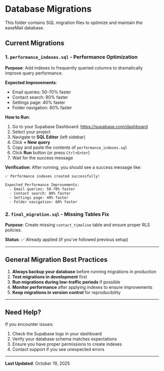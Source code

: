 # Database Migrations

This folder contains SQL migration files to optimize and maintain the easeMail database.

## Current Migrations

### 1. `performance_indexes.sql` - Performance Optimization

**Purpose**: Add indexes to frequently queried columns to dramatically improve query performance.

**Expected Improvements**:

- Email queries: 50-70% faster
- Contact search: 80% faster
- Settings page: 40% faster
- Folder navigation: 60% faster

**How to Run**:

1. Go to your Supabase Dashboard: https://supabase.com/dashboard
2. Select your project
3. Navigate to **SQL Editor** (left sidebar)
4. Click **+ New query**
5. Copy and paste the contents of `performance_indexes.sql`
6. Click **Run** button (or press `Ctrl+Enter`)
7. Wait for the success message

**Verification**: After running, you should see a success message like:

```
✅ Performance indexes created successfully!

Expected Performance Improvements:
  - Email queries: 50-70% faster
  - Contact search: 80% faster
  - Settings page: 40% faster
  - Folder navigation: 60% faster
```

### 2. `final_migration.sql` - Missing Tables Fix

**Purpose**: Create missing `contact_timeline` table and ensure proper RLS policies.

**Status**: ✅ Already applied (if you've followed previous setup)

---

## General Migration Best Practices

1. **Always backup your database** before running migrations in production
2. **Test migrations in development** first
3. **Run migrations during low-traffic periods** if possible
4. **Monitor performance** after applying indexes to ensure improvements
5. **Keep migrations in version control** for reproducibility

---

## Need Help?

If you encounter issues:

1. Check the Supabase logs in your dashboard
2. Verify your database schema matches expectations
3. Ensure you have proper permissions to create indexes
4. Contact support if you see unexpected errors

---

**Last Updated**: October 19, 2025
